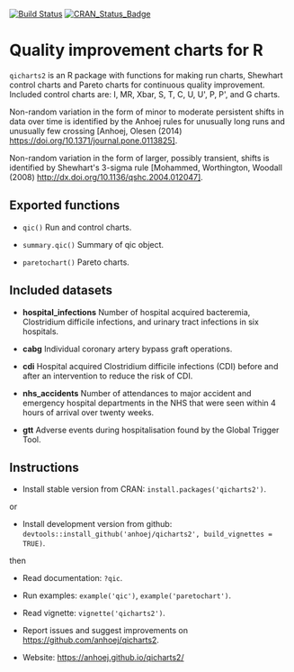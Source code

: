 [![Build Status](https://travis-ci.org/anhoej/qicharts2.svg?branch=master)](https://travis-ci.org/anhoej/qicharts2)
[![CRAN_Status_Badge](https://www.r-pkg.org/badges/version/qicharts2)](https://cran.r-project.org/package=qicharts2)

# Quality improvement charts for R

`qicharts2` is an R package with functions for making run charts, Shewhart control charts and Pareto charts for continuous quality improvement. Included control charts are: I, MR, Xbar, S, T, C, U, U', P, P', and G charts. 

Non-random variation in the form of minor to moderate persistent shifts in data over time is identified by the Anhoej rules for unusually long runs and unusually few crossing [Anhoej, Olesen (2014) https://doi.org/10.1371/journal.pone.0113825].

Non-random variation in the form of larger, possibly transient, shifts is identified by Shewhart's 3-sigma rule [Mohammed, Worthington, Woodall (2008) http://dx.doi.org/10.1136/qshc.2004.012047].

## Exported functions

* `qic()` Run and control charts.

* `summary.qic()` Summary of qic object.

* `paretochart()` Pareto charts.

## Included datasets

* **hospital_infections** Number of hospital acquired bacteremia, Clostridium difficile infections, and urinary tract infections in six hospitals.

* **cabg** Individual coronary artery bypass graft operations.

* **cdi** Hospital acquired Clostridium difficile infections (CDI) before and after an intervention to reduce the risk of CDI.

* **nhs_accidents** Number of attendances to major accident and emergency hospital departments in the NHS that were seen within 4 hours of arrival over twenty weeks.

* **gtt** Adverse events during hospitalisation found by the Global Trigger Tool.

## Instructions

* Install stable version from CRAN: `install.packages('qicharts2')`.
  
or

* Install development version from github: `devtools::install_github('anhoej/qicharts2', build_vignettes = TRUE)`.

then

* Read documentation: `?qic`.

* Run examples: `example('qic')`, `example('paretochart')`.

* Read vignette: `vignette('qicharts2')`.

* Report issues and suggest improvements on https://github.com/anhoej/qicharts2.

* Website: https://anhoej.github.io/qicharts2/
